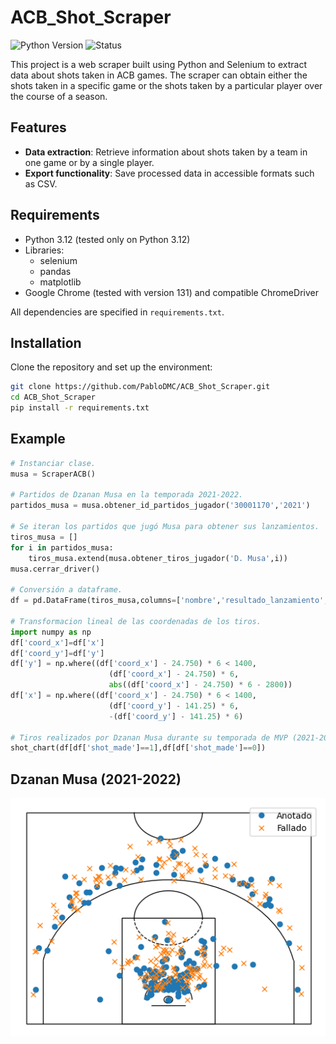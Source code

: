# ACB_Shot_Scraper

![Python Version](https://img.shields.io/badge/python-3.12-blue)
![Status](https://img.shields.io/badge/status-active-brightgreen)

This project is a web scraper built using Python and Selenium to extract data about shots taken in ACB games. The scraper can obtain either the shots taken in a specific game or the shots taken by a particular player over the course of a season.

## Features

- **Data extraction**: Retrieve information about shots taken by a team in one game or by a single player.
- **Export functionality**: Save processed data in accessible formats such as CSV.

## Requirements

- Python 3.12 (tested only on Python 3.12)
- Libraries:
  - selenium
  - pandas
  - matplotlib
- Google Chrome (tested with version 131) and compatible ChromeDriver

All dependencies are specified in `requirements.txt`. 

## Installation

Clone the repository and set up the environment:

```bash
git clone https://github.com/PabloDMC/ACB_Shot_Scraper.git
cd ACB_Shot_Scraper
pip install -r requirements.txt
```
## Example
```python
# Instanciar clase.
musa = ScraperACB()

# Partidos de Dzanan Musa en la temporada 2021-2022.
partidos_musa = musa.obtener_id_partidos_jugador('30001170','2021')

# Se iteran los partidos que jugó Musa para obtener sus lanzamientos.
tiros_musa = []
for i in partidos_musa:
    tiros_musa.extend(musa.obtener_tiros_jugador('D. Musa',i))
musa.cerrar_driver()

# Conversión a dataframe.
df = pd.DataFrame(tiros_musa,columns=['nombre','resultado_lanzamiento','x','y'])

# Transformacion lineal de las coordenadas de los tiros. 
import numpy as np
df['coord_x']=df['x']
df['coord_y']=df['y']
df['y'] = np.where((df['coord_x'] - 24.750) * 6 < 1400,
                      (df['coord_x'] - 24.750) * 6,
                      abs((df['coord_x'] - 24.750) * 6 - 2800))
df['x'] = np.where((df['coord_x'] - 24.750) * 6 < 1400,
                      (df['coord_y'] - 141.25) * 6,
                      -(df['coord_y'] - 141.25) * 6)

# Tiros realizados por Dzanan Musa durante su temporada de MVP (2021-2022)
shot_chart(df[df['shot_made']==1],df[df['shot_made']==0])
```
## Dzanan Musa (2021-2022)
![Musa](musa2021.png)